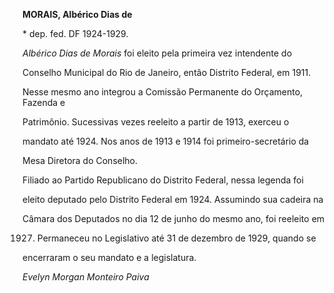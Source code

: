 **MORAIS, Albérico Dias de**



\* dep. fed. DF 1924-1929.



*Albérico Dias de Morais* foi eleito pela primeira vez intendente do

Conselho Municipal do Rio de Janeiro, então Distrito Federal, em 1911.

Nesse mesmo ano integrou a Comissão Permanente do Orçamento, Fazenda e

Patrimônio. Sucessivas vezes reeleito a partir de 1913, exerceu o

mandato até 1924. Nos anos de 1913 e 1914 foi primeiro-secretário da

Mesa Diretora do Conselho.



Filiado ao Partido Republicano do Distrito Federal, nessa legenda foi

eleito deputado pelo Distrito Federal em 1924. Assumindo sua cadeira na

Câmara dos Deputados no dia 12 de junho do mesmo ano, foi reeleito em

1927. Permaneceu no Legislativo até 31 de dezembro de 1929, quando se

encerraram o seu mandato e a legislatura.



*Evelyn Morgan* *Monteiro Paiva*



